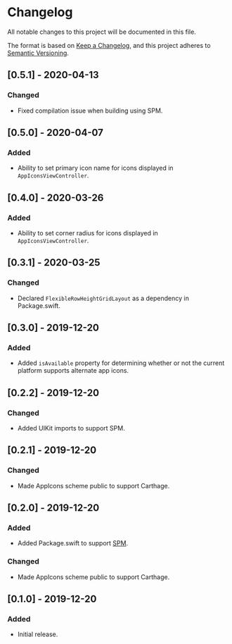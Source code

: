 # Changelog
All notable changes to this project will be documented in this file.

The format is based on [Keep a Changelog](https://keepachangelog.com/en/1.0.0/),
and this project adheres to [Semantic Versioning](https://semver.org/spec/v2.0.0.html).

## [0.5.1] - 2020-04-13
### Changed
- Fixed compilation issue when building using SPM.

## [0.5.0] - 2020-04-07
### Added
- Ability to set primary icon name for icons displayed in `AppIconsViewController`.

## [0.4.0] - 2020-03-26
### Added
- Ability to set corner radius for icons displayed in `AppIconsViewController`.

## [0.3.1] - 2020-03-25
### Changed
- Declared `FlexibleRowHeightGridLayout` as a dependency in Package.swift.

## [0.3.0] - 2019-12-20
### Added
- Added `isAvailable` property for determining whether or not the current platform supports alternate app icons.

## [0.2.2] - 2019-12-20
### Changed
- Added UIKit imports to support SPM.

## [0.2.1] - 2019-12-20
### Changed
- Made AppIcons scheme public to support Carthage.

## [0.2.0] - 2019-12-20
### Added
- Added Package.swift to support [SPM](https://swift.org/package-manager/).
### Changed
- Made AppIcons scheme public to support Carthage.

## [0.1.0] - 2019-12-20
### Added
- Initial release.
